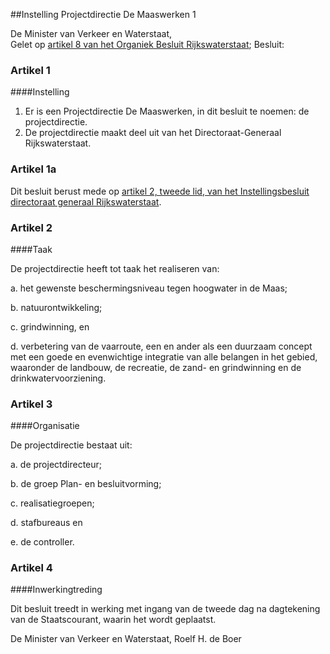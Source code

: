 <meta http-equiv='Content-Type' content='text/html; charset=utf-8' />

##Instelling Projectdirectie De Maaswerken 1 

De Minister van Verkeer en Waterstaat,  
Gelet op [artikel 8 van het Organiek Besluit Rijkswaterstaat](../../../../../../../AMvB/organiek/besluit/rijkswaterstaat/BWBR0002743/README.md);
Besluit:     

### Artikel  1  

####Instelling

1.  Er is een Projectdirectie De Maaswerken, in dit besluit te noemen: de projectdirectie.   
2.  De projectdirectie maakt deel uit van het Directoraat-Generaal Rijkswaterstaat.   

### Artikel  1a  

Dit besluit berust mede op [artikel 2, tweede lid, van het Instellingsbesluit directoraat generaal Rijkswaterstaat](../../../../../../../ministeriele-regeling/instellingsbesluit/directoraat-generaal/rijkswaterstaat/BWBR0026953/README.md). 

### Artikel  2  

####Taak

De projectdirectie heeft tot taak het realiseren van: 

a.  het gewenste beschermingsniveau tegen hoogwater in de Maas;  

b.  natuurontwikkeling;  

c.  grindwinning, en  

d.  verbetering van de vaarroute,   een en ander als een duurzaam concept met een goede en evenwichtige integratie van alle belangen in het gebied, waaronder de landbouw, de recreatie, de zand- en grindwinning en de drinkwatervoorziening.  

### Artikel  3  

####Organisatie

De projectdirectie bestaat uit: 

a.  de projectdirecteur;  

b.  de groep Plan- en besluitvorming;  

c.  realisatiegroepen;  

d.  stafbureaus en  

e.  de controller.    

### Artikel  4  

####Inwerkingtreding

Dit besluit treedt in werking met ingang van de tweede dag na dagtekening van de Staatscourant, waarin het wordt geplaatst. 

De 
Minister van Verkeer en Waterstaat, 
Roelf H. de Boer     
